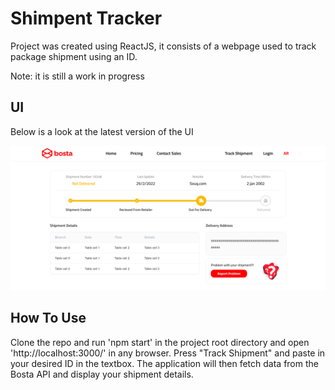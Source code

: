 # Shimpent Tracker

Project was created using ReactJS, it consists of a webpage used to track package shipment using an ID.

Note: it is still a work in progress

## UI

Below is a look at the latest version of the UI

![UI](https://github.com/Farah-S/shipment_tracking/blob/master/src/assets/images/UI.png)

## How To Use

Clone the repo and run 'npm start' in the project root directory and open 'http://localhost:3000/' in any browser. 
Press "Track Shipment" and paste in your desired ID in the textbox. The application will then fetch data from the Bosta API and display your shipment details.